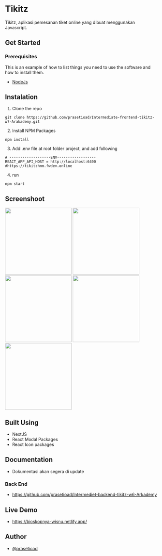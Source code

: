 
# Tikitz
Tikitz, aplikasi pemesanan tiket online yang dibuat menggunakan Javascript.

## Get Started
### Prerequisites

This is an example of how to list things you need to use the software and how to install them.
* [NodeJs](https://nodejs.org/en/)


## Instalation
1. Clone the repo

```
git clone https://github.com/prasetioad/Intermediate-frontend-tikitz-w7-Arakademy.git

```
2. Install NPM Packages 
```
npm install
```
3. Add .env file at root folder project, and add following
```
# -------------------ENV------------------
REACT_APP_API_HOST = http://localhost:6400
#https://tikitzhmm.fwdev.online

```
4. run
``` 
npm start 
```

## Screenshoot
<p float="left">
<img src="https://user-images.githubusercontent.com/66661143/119270047-fb8b7f80-bc24-11eb-9ad0-1728c06ebc6c.png"  height="220"> 
<img src="https://user-images.githubusercontent.com/66661143/119270048-fd554300-bc24-11eb-9482-b12d9af12400.jpg"  height="220">  
<img src="https://user-images.githubusercontent.com/66661143/119270050-fdedd980-bc24-11eb-9f1f-cec43f338573.png"  height="220"> 
<img src="https://user-images.githubusercontent.com/66661143/119270051-fe867000-bc24-11eb-8070-fe55d29aa31e.png"  height="220">
<img src="https://user-images.githubusercontent.com/66661143/119270052-fe867000-bc24-11eb-8fa1-f7e2184c1656.jpg"  height="220">
</p>

## Built Using
* NextJS
* React Modal Packages
* React Icon packages

## Documentation
* Dokumentasi akan segera di update

### Back End
* https://github.com/prasetioad/Intermediet-backend-tikitz-w6-Arkademy

## Live Demo
* https://bioskopnya-wisnu.netlify.app/

## Author
* [@prasetioad](https://github.com/prasetioad)
